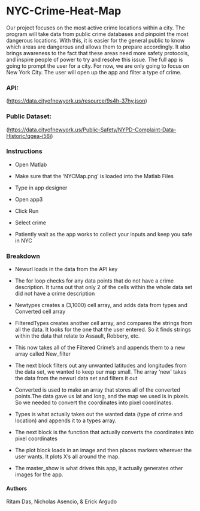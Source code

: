 # NYC-Crime-Heat-Map
Our project focuses on the most active crime locations within a city. The program will take data from public crime databases and pinpoint the most dangerous locations. With this, it is easier for the general public to know which areas are dangerous and allows them to prepare accordingly. It also brings awareness to the fact that these areas need more safety protocols, and inspire people of power to try and resolve this issue. The full app is going to prompt the user for a city. For now, we are only going to focus on New York City. The user will open up the app and filter a type of crime.

### API:
(https://data.cityofnewyork.us/resource/9s4h-37hy.json)

### Public Dataset:
(https://data.cityofnewyork.us/Public-Safety/NYPD-Complaint-Data-Historic/qgea-i56i)

### Instructions
- Open Matlab

- Make sure that the ‘NYCMap.png’ is loaded into the Matlab Files

- Type in app designer

- Open app3

- Click Run

- Select crime

- Patiently wait as the app works to collect your inputs and keep you safe in NYC

### Breakdown
- Newurl loads in the data from the API key

- The for loop checks for any data points that do not have a crime description. It turns out that only 2 of the cells within the whole data set did not have a crime description

- Newtypes creates a (3,1000) cell array, and adds data from types and Converted cell array

- FilteredTypes creates another cell array, and compares the strings from all the data. It looks for the one that the user entered. So it finds strings within the data that relate to Assault, Robbery, etc.

- This now takes all of the Filtered Crime’s and appends them to a new array called New_filter

- The next block filters out any unwanted latitudes and longitudes from the data set, we wanted to keep our map small. The array ‘new’ takes the data from the newurl data set and filters it out

- Converted is used to make an array that stores all of the converted points.The data gave us lat and long, and the map we used is in pixels. So we needed to convert the coordinates into pixel coordinates.

- Types is what actually takes out the wanted data (type of crime and location) and appends it to a types array.

- The next block is the function that actually converts the coordinates into pixel coordinates

- The plot block loads in an image and then places markers wherever the user wants. It plots X’s all around the map.

- The master_show is what drives this app, it actually generates other images for the app.

#### Authors
Ritam Das, Nicholas Asencio, & Erick Argudo

